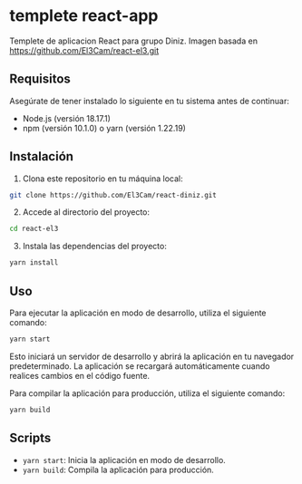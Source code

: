 
# templete react-app

Templete de aplicacion React para grupo Diniz.
Imagen basada en https://github.com/El3Cam/react-el3.git

## Requisitos

Asegúrate de tener instalado lo siguiente en tu sistema antes de continuar:

- Node.js (versión 18.17.1)
- npm (versión 10.1.0) o yarn (versión 1.22.19)

## Instalación

1. Clona este repositorio en tu máquina local:

```bash
git clone https://github.com/El3Cam/react-diniz.git

```

2. Accede al directorio del proyecto:

```bash
cd react-el3
```

3. Instala las dependencias del proyecto:

```bash
yarn install 
```

## Uso

Para ejecutar la aplicación en modo de desarrollo, utiliza el siguiente comando:

```bash
yarn start
```

Esto iniciará un servidor de desarrollo y abrirá la aplicación en tu navegador predeterminado. La aplicación se recargará automáticamente cuando realices cambios en el código fuente.

Para compilar la aplicación para producción, utiliza el siguiente comando:

```bash
yarn build
```

## Scripts

- `yarn start`: Inicia la aplicación en modo de desarrollo.
- `yarn build`: Compila la aplicación para producción.